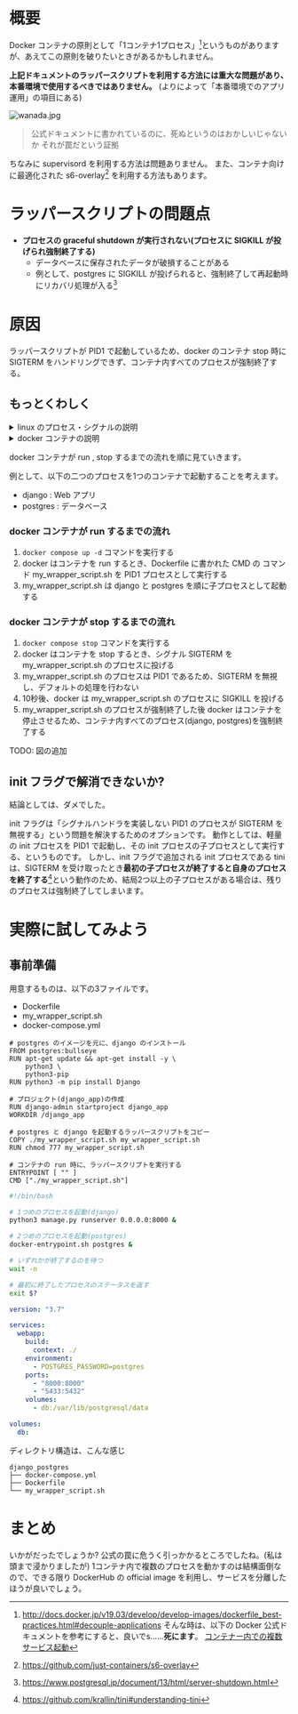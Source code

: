 # 概要
Docker コンテナの原則として「1コンテナ1プロセス」[^1]というものがありますが、あえてこの原則を破りたいときがあるかもしれません。
[^1]: http://docs.docker.jp/v19.03/develop/develop-images/dockerfile_best-practices.html#decouple-applications
そんな時は、以下の Docker 公式ドキュメントを参考にすると、良いでs……**死にます**。
[コンテナー内での複数サービス起動](https://matsuand.github.io/docs.docker.jp.onthefly/config/containers/multi-service_container/)

**上記ドキュメントのラッパースクリプトを利用する方法には重大な問題があり、本番環境で使用するべきではありません。**
(よりによって「本番環境でのアプリ運用」の項目にある)

![wanada.jpg](https://qiita-image-store.s3.ap-northeast-1.amazonaws.com/0/250243/1d1dcb99-8b21-a6fd-e6ef-911d7e8fcfb3.jpeg)
> 公式ドキュメントに書かれているのに、死ぬというのはおかしいじゃないか
それが罠だという証拠

ちなみに supervisord を利用する方法は問題ありません。
また、コンテナ向けに最適化された s6-overlay[^2] を利用する方法もあります。
[^2]: https://github.com/just-containers/s6-overlay

# ラッパースクリプトの問題点

- **プロセスの graceful shutdown が実行されない(プロセスに SIGKILL が投げられ強制終了する)**
  - データベースに保存されたデータが破損することがある
  - 例として、postgres に SIGKILL が投げられると、強制終了して再起動時にリカバリ処理が入る[^3]

[^3]: https://www.postgresql.jp/document/13/html/server-shutdown.html

# 原因

ラッパースクリプトが PID1 で起動しているため、docker のコンテナ stop 時に SIGTERM をハンドリングできず、コンテナ内すべてのプロセスが強制終了する。

## もっとくわしく

<details>
<summary>linux のプロセス・シグナルの説明</summary>
<div>

- **プロセス**とは、プログラムが実行されている状態のもの
  - ls コマンドや bash スクリプトもプロセスが作られる
- プロセスは、いろいろな**シグナル**を受け取りシグナルに従ったデフォルトの処理を行う
  - SIGHUP : プロセスに再起動を通知する
  - SIGTERM : プロセスに終了を通知する
  - SIGKILL : プロセスに強制終了を通知する
  - etc...
- プログラムには、**シグナルハンドラ**というシグナルを受け取ったときの処理を作りこむことができるものがある(上記のデフォルトの処理を上書きするイメージ)
- Linux の最初のプロセス = **PID1(Process ID 1)** は慣習的に **init プロセス**が実行され、init プロセスがそのほかのいろいろなサービスプログラムを子プロセスとして実行する
  - init プロセスの例としては、systemd がある
- init プロセスが死ぬとほかのサービスプログラムも死ぬので、**PID1 プロセスはシグナルを無視し、デフォルトの処理を行わない**(PID1 となるプログラムは、明示的にシグナルハンドラを実装する必要がある)

</div>
</details>

<details>
<summary>docker コンテナの説明</summary>
<div>

- docker はコンテナを run するとき、Dockerfile の CMD のプログラムを最初のプロセス(PID1)として実行する
- docker コンテナは、PID1 プロセスが終了すると、stop 状態となる(docker ps で exit ステータスとなる)
- docker はコンテナを stop するとき、シグナル SIGTERM を PID1 プロセスに渡し、プロセスを正常終了させる
  - **SIGTERM を投げてから一定時間(デフォルトで10秒)以内に PID1 のプロセスが終了しないと、今度は SIGKILL を PID 1 のプロセスに投げる**
  - **SIGKILL は無視できないため、PID1 プロセスが強制終了する**

</div>
</details>


docker コンテナが run , stop するまでの流れを順に見ていきます。

例として、以下の二つのプロセスを1つのコンテナで起動することを考えます。

- django    : Web アプリ
- postgres  : データベース

### docker コンテナが run するまでの流れ

1. `docker compose up -d` コマンドを実行する
2. docker はコンテナを run するとき、Dockerfile に書かれた CMD の コマンド my_wrapper_script.sh を PID1 プロセスとして実行する
3. my_wrapper_script.sh は django と postgres を順に子プロセスとして起動する

### docker コンテナが stop するまでの流れ

1. `docker compose stop` コマンドを実行する
2. docker はコンテナを stop するとき、シグナル SIGTERM を my_wrapper_script.sh のプロセスに投げる
3. my_wrapper_script.sh のプロセスは PID1 であるため、SIGTERM を無視し、デフォルトの処理を行わない
4. 10秒後、docker は my_wrapper_script.sh のプロセスに SIGKILL を投げる
5. my_wrapper_script.sh のプロセスが強制終了した後 docker はコンテナを停止させるため、コンテナ内すべてのプロセス(django, postgres)を強制終了する

TODO: 図の追加

## init フラグで解消できないか?

結論としては、ダメでした。

init フラグは「シグナルハンドラを実装しない PID1 のプロセスが SIGTERM を無視する」という問題を解決するためのオプションです。
動作としては、軽量の init プロセスを PID1 で起動し、その init プロセスの子プロセスとして実行する、というものです。
しかし、init フラグで追加される init プロセスである tini は、SIGTERM を受け取ったとき**最初の子プロセスが終了すると自身のプロセスを終了する**[^4]という動作のため、結局2つ以上の子プロセスがある場合は、残りのプロセスは強制終了してしまいます。
[^4]: https://github.com/krallin/tini#understanding-tini

# 実際に試してみよう

## 事前準備
用意するものは、以下の3ファイルです。

- Dockerfile
- my_wrapper_script.sh
- docker-compose.yml


```Dockerfile:Dockerfile
# postgres のイメージを元に、django のインストール
FROM postgres:bullseye
RUN apt-get update && apt-get install -y \
    python3 \
    python3-pip
RUN python3 -m pip install Django

# プロジェクト(django_app)の作成
RUN django-admin startproject django_app
WORKDIR /django_app

# postgres と django を起動するラッパースクリプトをコピー
COPY ./my_wrapper_script.sh my_wrapper_script.sh
RUN chmod 777 my_wrapper_script.sh

# コンテナの run 時に、ラッパースクリプトを実行する
ENTRYPOINT [ "" ]
CMD ["./my_wrapper_script.sh"]
```

```bash:my_wrapper_script.sh
#!/bin/bash

# 1つめのプロセスを起動(django)
python3 manage.py runserver 0.0.0.0:8000 &

# 2つめのプロセスを起動(postgres)
docker-entrypoint.sh postgres &

# いずれかが終了するのを待つ
wait -n

# 最初に終了したプロセスのステータスを返す
exit $?
```

```yaml:docker-compose.yml
version: "3.7"

services:
  webapp:
    build:
      context: ./
    environment:
      - POSTGRES_PASSWORD=postgres
    ports:
      - "8000:8000"
      - "5433:5432"
    volumes:
      - db:/var/lib/postgresql/data

volumes:
  db:
```

ディレクトリ構造は、こんな感じ

```
django_postgres
├── docker-compose.yml
├── Dockerfile
└── my_wrapper_script.sh
```

# まとめ

いかがだったでしょうか?
公式の罠に危うく引っかかるところでしたね。(私は頭まで浸かりましたが)
1コンテナ内で複数のプロセスを動かすのは結構面倒なので、できる限り DockerHub の official image を利用し、サービスを分離したほうが良いでしょう。

